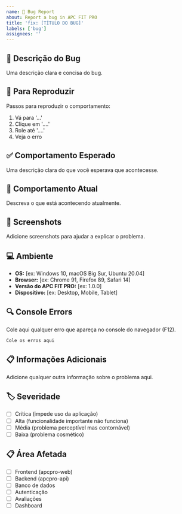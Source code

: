 ```yaml
---
name: 🐛 Bug Report
about: Report a bug in APC FIT PRO
title: 'fix: [TÍTULO DO BUG]'
labels: ['bug']
assignees: ''
---
```


## 🐛 Descrição do Bug
Uma descrição clara e concisa do bug.

## 🔄 Para Reproduzir
Passos para reproduzir o comportamento:
1. Vá para '...'
2. Clique em '....'
3. Role até '....'
4. Veja o erro

## ✅ Comportamento Esperado
Uma descrição clara do que você esperava que acontecesse.

## 🚫 Comportamento Atual
Descreva o que está acontecendo atualmente.

## 📱 Screenshots
Adicione screenshots para ajudar a explicar o problema.

## 💻 Ambiente
- **OS:** [ex: Windows 10, macOS Big Sur, Ubuntu 20.04]
- **Browser:** [ex: Chrome 91, Firefox 89, Safari 14]
- **Versão do APC FIT PRO:** [ex: 1.0.0]
- **Dispositivo:** [ex: Desktop, Mobile, Tablet]

## 🔍 Console Errors
Cole aqui qualquer erro que apareça no console do navegador (F12).

```
Cole os erros aqui
```

## 📋 Informações Adicionais
Adicione qualquer outra informação sobre o problema aqui.

## 🏷️ Severidade
- [ ] Crítica (impede uso da aplicação)
- [ ] Alta (funcionalidade importante não funciona)
- [ ] Média (problema perceptível mas contornável)
- [ ] Baixa (problema cosmético)

## 📋 Área Afetada
- [ ] Frontend (apcpro-web)
- [ ] Backend (apcpro-api)
- [ ] Banco de dados
- [ ] Autenticação
- [ ] Avaliações
- [ ] Dashboard
